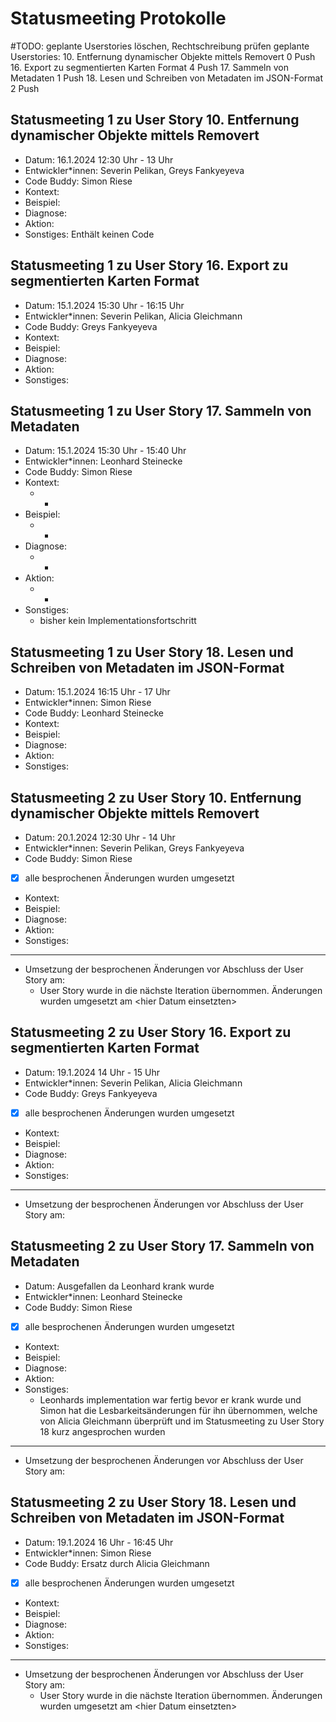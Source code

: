 # Statusmeeting Protokolle

#TODO: geplante Userstories löschen, Rechtschreibung prüfen
geplante Userstories:
10. Entfernung dynamischer Objekte mittels Removert 0 Push
16. Export zu segmentierten Karten Format 4 Push
17. Sammeln von Metadaten 1 Push
18. Lesen und Schreiben von Metadaten im JSON-Format 2 Push

## Statusmeeting 1 zu User Story 10. Entfernung dynamischer Objekte mittels Removert
- Datum: 16.1.2024 12:30 Uhr - 13 Uhr
- Entwickler\*innen: Severin Pelikan, Greys Fankyeyeva
- Code Buddy: Simon Riese
- Kontext:
- Beispiel:
- Diagnose:
- Aktion:
- Sonstiges: Enthält keinen Code

## Statusmeeting 1 zu User Story 16. Export zu segmentierten Karten Format 
- Datum: 15.1.2024 15:30 Uhr - 16:15 Uhr
- Entwickler\*innen: Severin Pelikan, Alicia Gleichmann
- Code Buddy: Greys Fankyeyeva
- Kontext:
- Beispiel:
- Diagnose:
- Aktion:
- Sonstiges:

## Statusmeeting 1 zu User Story 17. Sammeln von Metadaten 
- Datum: 15.1.2024 15:30 Uhr - 15:40 Uhr
- Entwickler\*innen: Leonhard Steinecke
- Code Buddy: Simon Riese
- Kontext:
	- -
- Beispiel:
	- -
- Diagnose:
	- -
- Aktion:
	- -
- Sonstiges:
	- bisher kein Implementationsfortschritt

## Statusmeeting 1 zu User Story 18. Lesen und Schreiben von Metadaten im JSON-Format
- Datum: 15.1.2024 16:15 Uhr - 17 Uhr
- Entwickler\*innen: Simon Riese
- Code Buddy: Leonhard Steinecke
- Kontext:
- Beispiel:
- Diagnose:
- Aktion:
- Sonstiges:

## Statusmeeting 2 zu User Story 10. Entfernung dynamischer Objekte mittels Removert
- Datum: 20.1.2024 12:30 Uhr - 14 Uhr
- Entwickler\*innen: Severin Pelikan, Greys Fankyeyeva
- Code Buddy: Simon Riese
- [x] alle besprochenen Änderungen wurden umgesetzt 
- Kontext:
- Beispiel:
- Diagnose:
- Aktion:
- Sonstiges:
---
- Umsetzung der besprochenen Änderungen vor Abschluss der User Story am: 
	- User Story wurde in die nächste Iteration übernommen. Änderungen wurden umgesetzt am \<hier Datum einsetzten\>

## Statusmeeting 2 zu User Story 16. Export zu segmentierten Karten Format 
- Datum: 19.1.2024 14 Uhr - 15 Uhr
- Entwickler\*innen: Severin Pelikan, Alicia Gleichmann
- Code Buddy: Greys Fankyeyeva
- [x] alle besprochenen Änderungen wurden umgesetzt
- Kontext:
- Beispiel:
- Diagnose:
- Aktion:
- Sonstiges: 
---
- Umsetzung der besprochenen Änderungen vor Abschluss der User Story am: 

## Statusmeeting 2 zu User Story 17. Sammeln von Metadaten 
- Datum: Ausgefallen da Leonhard krank wurde
- Entwickler\*innen: Leonhard Steinecke
- Code Buddy: Simon Riese
- [x] alle besprochenen Änderungen wurden umgesetzt
- Kontext:
- Beispiel:
- Diagnose:
- Aktion:
- Sonstiges: 
	- Leonhards implementation war fertig bevor er krank wurde und Simon hat die Lesbarkeitsänderungen für ihn übernommen, welche von Alicia Gleichmann überprüft und im Statusmeeting zu User Story 18 kurz angesprochen wurden
---
- Umsetzung der besprochenen Änderungen vor Abschluss der User Story am: 

## Statusmeeting 2 zu User Story 18. Lesen und Schreiben von Metadaten im JSON-Format
- Datum: 19.1.2024 16 Uhr - 16:45 Uhr
- Entwickler\*innen: Simon Riese
- Code Buddy: Ersatz durch Alicia Gleichmann
- [x] alle besprochenen Änderungen wurden umgesetzt 
- Kontext:
- Beispiel:
- Diagnose:
- Aktion:
- Sonstiges:
---
- Umsetzung der besprochenen Änderungen vor Abschluss der User Story am: 
	- User Story wurde in die nächste Iteration übernommen. Änderungen wurden umgesetzt am \<hier Datum einsetzten\>